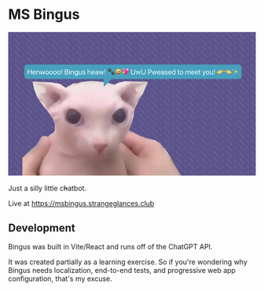 # MS Bingus

![bingus](docs/assets/msbingus.png)

Just a silly little c~~h~~atbot.

Live at https://msbingus.strangeglances.club

## Development
Bingus was built in Vite/React and runs off of the ChatGPT API.

It was created partially as a learning exercise. So if you're wondering why Bingus needs localization, end-to-end tests, and progressive web app configuration, that's my excuse.
